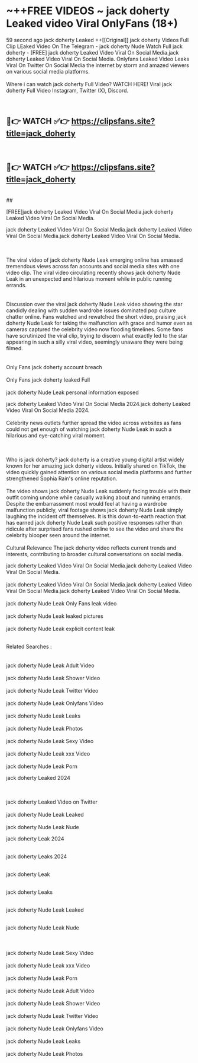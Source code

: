 # ~++FREE VIDEOS ~ jack doherty Leaked video Viral OnlyFans (18+)<br>


59 second ago jack doherty Leaked ++[[Original]] jack doherty Videos Full Clip LEaked Video On The Telegram  - jack doherty Nude  Watch Full jack doherty - [FREE] jack doherty Leaked Video Viral On Social Media.jack doherty Leaked Video Viral On Social Media.   Onlyfans Leaked Video Leaks Viral On Twitter On Social Media the internet by storm and amazed viewers on various social media platforms. <br><br>
Where i can watch jack doherty Full Video? WATCH HERE! Viral jack doherty Full Video Instagram, Twitter (X), Discord. <br>


 <br>

##  🔴👉 WATCH ✅👉  <a href="https://clipsfans.site?title=jack_doherty&ref=git">https://clipsfans.site?title=jack_doherty</a> <br>
  <br>

##  🔴👉 WATCH ✅👉  <a href="https://clipsfans.site?title=jack_doherty&ref=git">https://clipsfans.site?title=jack_doherty</a> <br>
  <br>
  ##



[FREE]jack doherty Leaked Video Viral On Social Media.jack doherty Leaked Video Viral On Social Media. <br>

jack doherty Leaked Video Viral On Social Media.jack doherty Leaked Video Viral On Social Media.jack doherty Leaked Video Viral On Social Media. <br>


  <br>

  <br>
The viral video of jack doherty Nude Leak emerging online has amassed tremendous views across fan accounts and social media sites with one video clip. The viral video circulating recently shows jack doherty Nude Leak in an unexpected and hilarious moment while in public running errands.<br>
<br>


<br>
Discussion over the viral jack doherty Nude Leak video showing the star candidly dealing with sudden wardrobe issues dominated pop culture chatter online. Fans watched and rewatched the short video, praising jack doherty Nude Leak for taking the malfunction with grace and humor even as cameras captured the celebrity video now flooding timelines. Some fans have scrutinized the viral clip, trying to discern what exactly led to the star appearing in such a silly viral video, seemingly unaware they were being filmed.<br>
<br>
<br> 
Only Fans jack doherty account breach<br>
<br>
Only Fans jack doherty leaked Full <br>
<br>
jack doherty Nude Leak personal information exposed<br>

jack doherty Leaked Video Viral On Social Media 2024.jack doherty Leaked Video Viral On Social Media 2024. <br>
<br>
Celebrity news outlets further spread the video across websites as fans could not get enough of watching jack doherty Nude Leak in such a hilarious and eye-catching viral moment.<br>
<br>

<br>
Who is jack doherty? jack doherty is a creative young digital artist widely known for her amazing jack doherty videos. Initially shared on TikTok, the video quickly gained attention on various social media platforms and further strengthened Sophia Rain's online reputation.<br>
<br>
The video shows jack doherty Nude Leak suddenly facing trouble with their outfit coming undone while casually walking about and running errands. Despite the embarrassment most would feel at having a wardrobe malfunction publicly, viral footage shows jack doherty Nude Leak simply laughing the incident off themselves. It is this down-to-earth reaction that has earned jack doherty Nude Leak such positive responses rather than ridicule after surprised fans rushed online to see the video and share the celebrity blooper seen around the internet.<br>
<br>
Cultural Relevance The jack doherty video reflects current trends and interests, contributing to broader cultural conversations on social media.<br>

jack doherty Leaked Video Viral On Social Media.jack doherty Leaked Video Viral On Social Media.<br>
<br>
jack doherty Leaked Video Viral On Social Media.jack doherty Leaked Video Viral On Social Media.jack doherty Leaked Video Viral On Social Media.<br>
<br>
jack doherty Nude Leak Only Fans leak video<br>
<br>
jack doherty Nude Leak leaked pictures<br>
<br>
jack doherty Nude Leak explicit content leak<br>


<br>
Related Searches :<br>
<br>

<br>
jack doherty Nude Leak Adult Video<br>
<br>
jack doherty Nude Leak Shower Video<br>
<br>
jack doherty Nude Leak Twitter Video<br>
<br>
jack doherty Nude Leak Onlyfans Video<br>
<br>
jack doherty Nude Leak Leaks<br>
<br>
jack doherty Nude Leak Photos<br>

<br>
jack doherty Nude Leak Sexy Video<br>
<br>
jack doherty Nude Leak xxx Video<br>
<br>
jack doherty Nude Leak Porn<br>

jack doherty  Leaked 2024 <br> <br>
<br>

jack doherty Leaked Video on Twitter <br>
<br>
jack doherty Nude Leak Leaked<br>
<br>
jack doherty Nude Leak Nude<br>


jack doherty  Leak 2024 <br> <br>



jack doherty  Leaks 2024 <br> <br>



 
jack doherty  Leak<br> <br>



jack doherty  Leaks<br> <br>


jack doherty Nude Leak Leaked<br> <br>

jack doherty Nude Leak Nude<br> <br>
<br> <br>
jack doherty Nude Leak Sexy Video
<br> <br>
jack doherty Nude Leak xxx Video
<br> <br>
jack doherty Nude Leak Porn
<br> <br>
jack doherty Nude Leak Adult Video
<br> <br>
jack doherty Nude Leak Shower Video
<br> <br>
jack doherty Nude Leak Twitter Video
<br> <br>
jack doherty Nude Leak Onlyfans Video
<br> <br>
jack doherty Nude Leak Leaks
<br> <br>
jack doherty Nude Leak Photos






</p>




 



</p>










